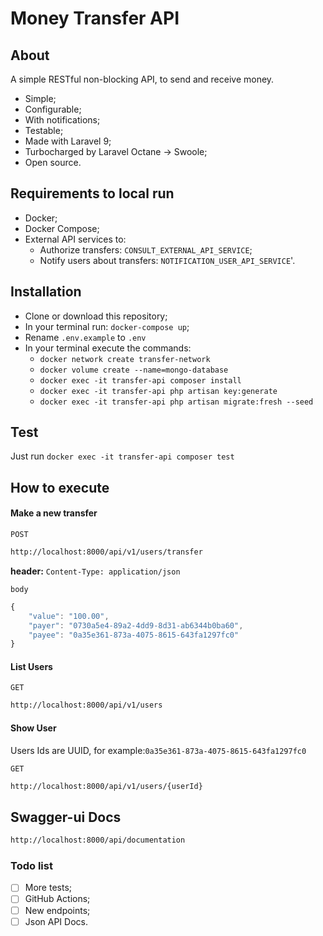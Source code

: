 # Money Transfer API

## About

A simple RESTful non-blocking API, to send and receive money.

- Simple;
- Configurable;
- With notifications;
- Testable;
- Made with Laravel 9;
- Turbocharged by Laravel Octane -> Swoole;
- Open source.

## Requirements to local run

* Docker;
* Docker Compose;
* External API services to:
    * Authorize transfers: `CONSULT_EXTERNAL_API_SERVICE`;
    * Notify users about transfers: `NOTIFICATION_USER_API_SERVICE`'.

## Installation

* Clone or download this repository;
* In your terminal run: `docker-compose up`;
* Rename `.env.example` to `.env`
* In your terminal execute the commands:
    * `docker network create transfer-network`
    * `docker volume create --name=mongo-database`
    * `docker exec -it transfer-api composer install`
    * `docker exec -it transfer-api php artisan key:generate`
    * `docker exec -it transfer-api php artisan migrate:fresh --seed`

## Test

Just run `docker exec -it transfer-api composer test`

## How to execute

#### Make a new transfer

`POST`
```sh
http://localhost:8000/api/v1/users/transfer
```
**header:** `Content-Type: application/json`

`body`
```js
{
    "value": "100.00",
    "payer": "0730a5e4-89a2-4dd9-8d31-ab6344b0ba60",
    "payee": "0a35e361-873a-4075-8615-643fa1297fc0"
}
```

#### List Users

`GET`
```sh
http://localhost:8000/api/v1/users
```

#### Show User
Users Ids are UUID, for example:`0a35e361-873a-4075-8615-643fa1297fc0`

`GET`
```sh
http://localhost:8000/api/v1/users/{userId}
```

## Swagger-ui Docs
```sh
http://localhost:8000/api/documentation
```

### Todo list

- [ ] More tests;
- [ ] GitHub Actions;
- [ ] New endpoints;
- [ ] Json API Docs.
